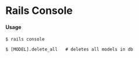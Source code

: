 Rails Console
=============

#### Usage

	$ rails console

	$ [MODEL].delete_all   # deletes all models in db